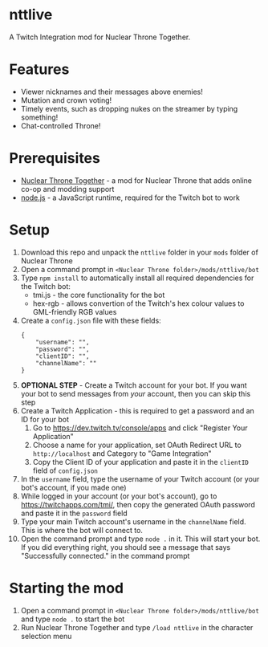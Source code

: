 # nttlive
A Twitch Integration mod for Nuclear Throne Together.

# Features
* Viewer nicknames and their messages above enemies!
* Mutation and crown voting!
* Timely events, such as dropping nukes on the streamer by typing something!
* Chat-controlled Throne!

# Prerequisites
* [Nuclear Throne Together](https://yellowafterlife.itch.io/nuclear-throne-together) - a mod for Nuclear Throne that adds online co-op and modding support
* [node.js](https://nodejs.org/en/) - a JavaScript runtime, required for the Twitch bot to work

# Setup
1. Download this repo and unpack the `nttlive` folder in your `mods` folder of Nuclear Throne
2. Open a command prompt in `<Nuclear Throne folder>/mods/nttlive/bot`
3. Type `npm install` to automatically install all required dependencies for the Twitch bot:
   * tmi.js - the core functionality for the bot
   * hex-rgb - allows convertion of the Twitch's hex colour values to GML-friendly RGB values
4. Create a `config.json` file with these fields:
   ```
   {
       "username": "",
       "password": "",
       "clientID": "",
       "channelName": ""
   }
   ```
4. **OPTIONAL STEP** - Create a Twitch account for your bot. If you want your bot to send messages from *your* account, then you can skip this step
5. Create a Twitch Application - this is required to get a password and an ID for your bot
   1. Go to https://dev.twitch.tv/console/apps and click "Register Your Application"
   2. Choose a name for your application, set OAuth Redirect URL to `http://localhost` and Category to "Game Integration"
   3. Copy the Client ID of your application and paste it in the `clientID` field of `config.json`
6. In the `username` field, type the username of your Twitch account (or your bot's account, if you made one)
7. While logged in your account (or your bot's account), go to https://twitchapps.com/tmi/, then copy the generated OAuth password and paste it in the `password` field
8. Type your main Twitch account's username in the `channelName` field. This is where the bot will connect to.
9. Open the command prompt and type `node .` in it. This will start your bot. If you did everything right, you should see a message that says "Successfully connected." in the command prompt

# Starting the mod
1. Open a command prompt in `<Nuclear Throne folder>/mods/nttlive/bot` and type `node .` to start the bot
2. Run Nuclear Throne Together and type `/load nttlive` in the character selection menu
